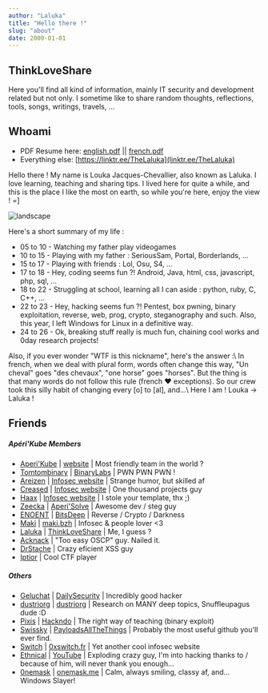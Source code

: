 ```yaml
---
author: "Laluka"
title: "Hello there !"
slug: "about"
date: 2000-01-01
---
```


## ThinkLoveShare

Here you'll find all kind of information, mainly IT security and development related but not only. I sometime like to share random thoughts, reflections, tools, songs, writings, travels, ...

## Whoami

- PDF Resume here: [english.pdf](/about/CV_Louka_JC_EN.pdf) || [french.pdf](/about/CV_Louka_JC_FR.pdf)
- Everything else: [https://linktr.ee/TheLaluka](linktr.ee/TheLaluka)

Hello there ! My name is Louka Jacques-Chevallier, also known as Laluka. I love learning,
teaching and sharing tips. I lived here for quite a while, and this is the place I like the most on earth, so while you're here, enjoy the view ! =]

![landscape](/about/landscape.jpg)

Here's a short summary of my life :

-   05 to 10 - Watching my father play videogames
-   10 to 15 - Playing with my father : SeriousSam, Portal, Borderlands, ...
-   15 to 17 - Playing with friends : Lol, Osu, S4, ...
-   17 to 18 - Hey, coding seems fun ?! Android, Java, html, css, javascript, php, sql, ...
-   18 to 22 - Struggling at school, learning all I can aside :  python, ruby, C, C++, ...
-   22 to 23 - Hey, hacking seems fun ?! Pentest, box pwning, binary exploitation, reverse, web, prog, crypto, steganography and such. Also, this year, I left Windows for Linux in a definitive way.
-   24 to 26 - Ok, breaking stuff really is much fun, chaining cool works and 0day research projects!

Also, if you ever wonder "WTF is this nickname", here's the answer :\\
In french, when we deal with plural form, words often change this way,
"Un cheval" goes "des chevaux", "one horse" goes "horses".
But the thing is that many words do not follow this rule (french ❤ exceptions).
So our crew took this silly habit of changing every [o] to [al], and...\\
Here I am ! Louka -> Laluka !


## Friends

##### Apéri'Kube Members

-   [Aperi'Kube](https://twitter.com/AperiKube) \| [website](http://www.aperikube.fr/) | Most friendly team in the world ?
-   [Tomtombinary](https://twitter.com/tomtombinary) \| [BinaryLabs](http://tomtombinary.xyz/) | PWN PWN PWN !
-   [Areizen](https://twitter.com/RomainKraft) \| [Infosec website](https://www.areizen.fr/) | Strange humor, but skilled af
-   [Creased](https://twitter.com/Creased_) \| [Infosec website](https://www.bmoine.fr) | One thousand projects guy
-   [Haax](https://twitter.com/Haaxmax) \| [Infosec website](https://haax.fr/) | I stole your template, thx ;)
-   [Zeecka](https://twitter.com/Zeecka_) \| [Aperi'Solve](https://www.aperisolve.fr/) | Awesome dev / steg guy
-   [ENOENT](https://twitter.com/ENOENT_) \| [BitsDeep](https://bitsdeep.com/) | Reverse / Crypto / Darkness
-   [Maki](https://twitter.com/AlanMarrec1) \|  [maki.bzh](https://maki.bzh/) | Infosec & people lover <3
-   [Laluka](https://twitter.com/TheLaluka) \|  [ThinkLoveShare](https://thinkloveshare.github.io) | Me, I guess ?
-   [Acknack](https://twitter.com/_ACKNAK_) | "Too easy OSCP" guy. Nailed it.
-   [DrStache](https://twitter.com/DrStache_) | Crazy eficient XSS guy
-   [Iptior](https://twitter.com/ErwanFily) | Cool CTF player


##### Others

-   [Geluchat](https://twitter.com/Geluchat) \| [DailySecurity](https://www.dailysecurity.fr/) | Incredibly good hacker
-   [dustriorg](https://twitter.com/dustriorg) \| [dustriorg](https://dustri.org/) \| Research on MANY deep topics, Snuffleupagus dude :D
-   [Pixis](https://twitter.com/HackAndDo) \| [Hackndo](https://beta.hackndo.com/) | The right way of teaching (binary exploit)
-   [Swissky](https://twitter.com/pentest_swissky) \| [PayloadsAllTheThings](https://github.com/swisskyrepo/PayloadsAllTheThings) | Probably the most useful github you'll ever find.
-   [Switch](https://twitter.com/swuitch) \| [0xswitch.fr](https://0xswitch.fr) | Yet another cool infosec website
-   [Ethnical](https://twitter.com/EthnicalInfo) \| [YouTube](https://www.youtube.com/user/EthnicalNightamre) | Exploding crazy guy, I'm into hacking thanks to / because of him, will never thank you enough...
-   [0nemask](https://twitter.com/0nemask) \| [onemask.me](https://onemask.me/posts/) | Calm, always smiling, classy af, and... Windows Slayer!

